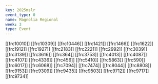 ```yaml
---
key: 2025mslr
event_type: 0
name: Magnolia Regional
week: 3
type: Event
---
```

[[frc10010]]
[[frc10309]]
[[frc10446]]
[[frc1421]]
[[frc1466]]
[[frc1622]]
[[frc1912]]
[[frc1927]]
[[frc2183]]
[[frc2221]]
[[frc2992]]
[[frc3039]]
[[frc3139]]
[[frc3616]]
[[frc364]]
[[frc3753]]
[[frc4013]]
[[frc4087]]
[[frc4107]]
[[frc4336]]
[[frc456]]
[[frc5410]]
[[frc5863]]
[[frc590]]
[[frc6017]]
[[frc6068]]
[[frc7094]]
[[frc7474]]
[[frc8044]]
[[frc8808]]
[[frc9153]]
[[frc9309]]
[[frc9435]]
[[frc9503]]
[[frc9712]]
[[frc9717]]
[[frc9734]]
